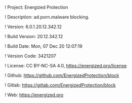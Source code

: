 ! Project: Energized Protection

! Description: ad.porn.malware blocking.

! Version: 6.0.1.20.12.342.12

! Build Version: 20.12.342.12

! Build Date: Mon, 07 Dec 20 12:07:19

! Version Code: 3421207

! License: CC BY-NC-SA 4.0, https://energized.pro/license

! Github: https://github.com/EnergizedProtection/block

! Gitlab: https://gitlab.com/EnergizedProtection/block


! Web: https://energized.pro
